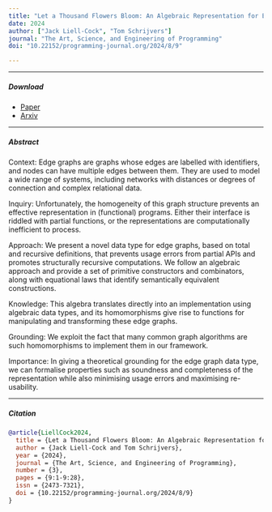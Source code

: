 ```yaml
---
title: "Let a Thousand Flowers Bloom: An Algebraic Representation for Edge Graphs"
date: 2024
author: ["Jack Liell-Cock", "Tom Schrijvers"]
journal: "The Art, Science, and Engineering of Programming"
doi: "10.22152/programming-journal.org/2024/8/9"

---
```


---

##### Download

+ [Paper](paper.pdf)
+ [Arxiv](https://arxiv.org/abs/2403.02273)

---

##### Abstract

Context: Edge graphs are graphs whose edges are labelled with identifiers, and nodes can have multiple edges between them. They are used to model a wide range of systems, including networks with distances or degrees of connection and complex relational data.

Inquiry: Unfortunately, the homogeneity of this graph structure prevents an effective representation in (functional) programs. Either their interface is riddled with partial functions, or the representations are computationally inefficient to process.

Approach: We present a novel data type for edge graphs, based on total and recursive definitions, that prevents usage errors from partial APIs and promotes structurally recursive computations. We follow an algebraic approach and provide a set of primitive constructors and combinators, along with equational laws that identify semantically equivalent constructions.

Knowledge: This algebra translates directly into an implementation using algebraic data types, and its homomorphisms give rise to functions for manipulating and transforming these edge graphs.

Grounding: We exploit the fact that many common graph algorithms are such homomorphisms to implement them in our framework.

Importance: In giving a theoretical grounding for the edge graph data type, we can formalise properties such as soundness and completeness of the representation while also minimising usage errors and maximising re-usability.

---

##### Citation

```BibTeX
@article{LiellCock2024,
  title = {Let a Thousand Flowers Bloom: An Algebraic Representation for Edge Graphs},
  author = {Jack Liell-Cock and Tom Schrijvers},
  year = {2024},
  journal = {The Art, Science, and Engineering of Programming},
  number = {3},
  pages = {9:1-9:28},
  issn = {2473-7321},
  doi = {10.22152/programming-journal.org/2024/8/9}
}
```

